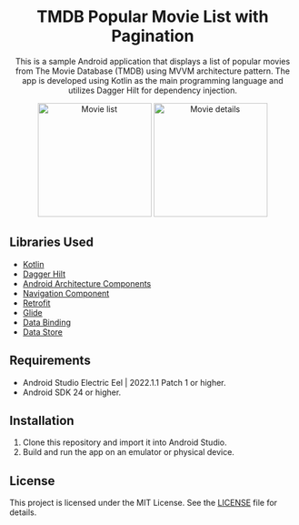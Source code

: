 <!-- Title -->
<h1 align="center">TMDB Popular Movie List with Pagination</h1>

<!-- Description -->
<p align="center">
  This is a sample Android application that displays a list of popular movies from The Movie Database (TMDB) using MVVM architecture pattern. The app is developed using Kotlin as the main programming language and utilizes Dagger Hilt for dependency injection.
</p>

<!-- Screenshots -->
<p align="center">
  <img src="https://i.ibb.co/vY1VqPZ/Screenshot-2023-03-08-21-06-49-30-14e2a89bdb564b479fc47d1d6104c40b.jpg" alt="Movie list" width="200"/>
  <img src="https://i.ibb.co/9Nh96JS/Screenshot-2023-03-08-21-06-56-32-14e2a89bdb564b479fc47d1d6104c40b.jpg" alt="Movie details" width="200"/>
</p>


<!-- Libraries Used -->
<h2>Libraries Used</h2>
<ul>
  <li><a href="https://kotlinlang.org/">Kotlin</a></li>
  <li><a href="https://dagger.dev/hilt/">Dagger Hilt</a></li>
  <li><a href="https://developer.android.com/topic/libraries/architecture/">Android Architecture Components</a></li>
  <li><a href="https://developer.android.com/guide/navigation/">Navigation Component</a></li>
  <li><a href="https://square.github.io/retrofit/">Retrofit</a></li>
  <li><a href="https://github.com/bumptech/glide">Glide</a></li>
  <li><a href="https://developer.android.com/topic/libraries/data-binding/">Data Binding</a></li>
  <li><a href="https://developer.android.com/topic/libraries/architecture/datastore">Data Store</a></li>
</ul>

<!-- Requirements -->
<h2>Requirements</h2>
<ul>
  <li>Android Studio Electric Eel | 2022.1.1 Patch 1 or higher.</li>
  <li>Android SDK 24 or higher.</li>
</ul>

<!-- Installation -->
<h2>Installation</h2>
<ol>
  <li>Clone this repository and import it into Android Studio.</li>
  <li>Build and run the app on an emulator or physical device.</li>
</ol>

<!-- License -->
<h2>License</h2>
<p>This project is licensed under the MIT License. See the <a href="./LICENSE">LICENSE</a> file for details.</p>

